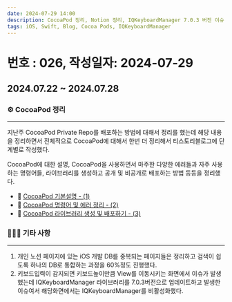 ```yaml
---
date: 2024-07-29 14:00
description: CocoaPod 정리, Notion 정리, IQKeyboardManager 7.0.3 버전 이슈
tags: iOS, Swift, Blog, Cocoa Pods, IQKeyboardManager
---
```

# 번호 : 026, 작성일자: 2024-07-29
## 2024.07.22 ~ 2024.07.28
### ⚙️ CocoaPod 정리
---

지난주 CocoaPod Private Repo를 배포하는 방법에 대해서 정리를 했는데 해당 내용을 정리하면서 전체적으로 CocoaPod에 대해서 한번 더 정리해서 티스토리블로그에 단계별로 작성했다.

CocoaPod에 대한 설명, CocoaPod을 사용하면서 마주한 다양한 에러들과 자주 사용하는 명령어들, 라이브러리를 생성하고 공개 및 비공개로 배포하는 방법 등등을 정리했다.

- 🔗 [CocoaPod 기본설명 - (1)](https://sookim-1.tistory.com/entry/iOS-CocoaPod-기본설명-1)
- 🔗 [CocoaPod 명령어 및 에러 정리 - (2)](https://sookim-1.tistory.com/entry/iOS-CocoaPod-명령어-및-에러-정리-2)
- 🔗 [CocoaPod 라이브러리 생성 및 배포하기 - (3)](https://sookim-1.tistory.com/entry/iOS-CocoaPod-라이브러리-생성-및-배포하기-3)

### 🙋🏻‍♂️ 기타 사항
---

1. 개인 노션 페이지에 있는 iOS 개발 DB를 중복되는 페이지들은 정리하고 검색이 쉽도록 하나의 DB로 통합하는 과정을 60%정도 진행했다.
2. 키보드입력이 감지되면 키보드높이만큼 View를 이동시키는 화면에서 이슈가 발생했는데 IQKeyboardManager 라이브러리를 7.0.3버전으로 업데이트하고 발생한 이슈여서 해당화면에서는 IQKeyboardManager를 비활성화했다.
